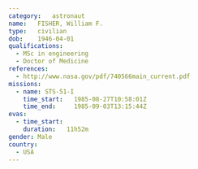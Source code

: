 ```yaml
---
category:	astronaut
name:	FISHER, William F.
type:	civilian
dob:	1946-04-01
qualifications:
  - MSc in engineering
  - Doctor of Medicine
references:
  - http://www.nasa.gov/pdf/740566main_current.pdf
missions:
  - name: STS-51-I
    time_start:   1985-08-27T10:58:01Z
    time_end:     1985-09-03T13:15:44Z
evas:
  - time_start: 
    duration:   11h52m
gender:	Male
country:
  - USA
---
```

